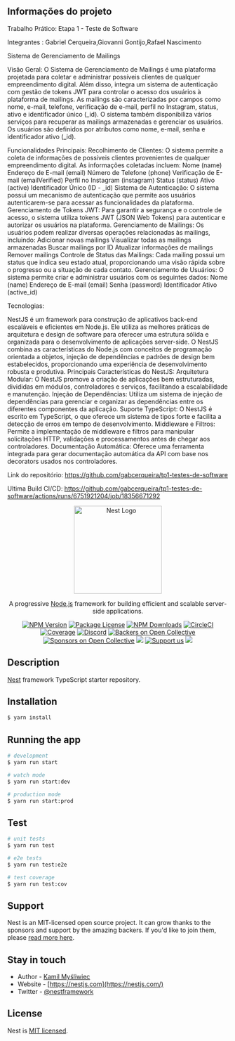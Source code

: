 ## Informações do projeto

Trabalho Prático: Etapa 1 - Teste de Software

Integrantes : Gabriel Cerqueira,Giovanni Gontijo,Rafael Nascimento 




Sistema de Gerenciamento de Mailings



Visão Geral:
O Sistema de Gerenciamento de Mailings é uma plataforma projetada para coletar e administrar possíveis clientes de qualquer empreendimento digital. Além disso, integra um sistema de autenticação com gestão de tokens JWT para controlar o acesso dos usuários à plataforma de mailings. As mailings são caracterizadas por campos como nome, e-mail, telefone, verificação de e-mail, perfil no Instagram, status, ativo e identificador único (_id). O sistema também disponibiliza vários serviços para recuperar as mailings armazenadas e gerenciar os usuários. Os usuários são definidos por atributos como nome, e-mail, senha e identificador ativo (_id).



Funcionalidades Principais:
Recolhimento de Clientes:
O sistema permite a coleta de informações de possíveis clientes provenientes de qualquer empreendimento digital. As informações coletadas incluem:
Nome (name)
Endereço de E-mail (email)
Número de Telefone (phone)
Verificação de E-mail (emailVerified)
Perfil no Instagram (instagram)
Status (status)
Ativo (active)
Identificador Único (ID - _id)
Sistema de Autenticação:
O sistema possui um mecanismo de autenticação que permite aos usuários autenticarem-se para acessar as funcionalidades da plataforma.
Gerenciamento de Tokens JWT:
Para garantir a segurança e o controle de acesso, o sistema utiliza tokens JWT (JSON Web Tokens) para autenticar e autorizar os usuários na plataforma.
Gerenciamento de Mailings:
Os usuários podem realizar diversas operações relacionadas às mailings, incluindo:
Adicionar novas mailings
Visualizar todas as mailings armazenadas
Buscar mailings por ID
Atualizar informações de mailings
Remover mailings
Controle de Status das Mailings:
Cada mailing possui um status que indica seu estado atual, proporcionando uma visão rápida sobre o progresso ou a situação de cada contato.
Gerenciamento de Usuários:
O sistema permite criar e administrar usuários com os seguintes dados:
Nome (name)
Endereço de E-mail (email)
Senha (password)
Identificador Ativo (active_id)





Tecnologias: 

NestJS é um framework para construção de aplicativos back-end escaláveis e eficientes em Node.js. Ele utiliza as melhores práticas de arquitetura e design de software para oferecer uma estrutura sólida e organizada para o desenvolvimento de aplicações server-side. O NestJS combina as características do Node.js com conceitos de programação orientada a objetos, injeção de dependências e padrões de design bem estabelecidos, proporcionando uma experiência de desenvolvimento robusta e produtiva.
Principais Características do NestJS:
Arquitetura Modular: O NestJS promove a criação de aplicações bem estruturadas, divididas em módulos, controladores e serviços, facilitando a escalabilidade e manutenção.
Injeção de Dependências: Utiliza um sistema de injeção de dependências para gerenciar e organizar as dependências entre os diferentes componentes da aplicação.
Suporte TypeScript: O NestJS é escrito em TypeScript, o que oferece um sistema de tipos forte e facilita a detecção de erros em tempo de desenvolvimento.
Middleware e Filtros: Permite a implementação de middleware e filtros para manipular solicitações HTTP, validações e processamentos antes de chegar aos controladores.
Documentação Automática: Oferece uma ferramenta integrada para gerar documentação automática da API com base nos decorators usados nos controladores.




Link do repositório:
https://github.com/gabcerqueira/tp1-testes-de-software

Ultima Build CI/CD:
https://github.com/gabcerqueira/tp1-testes-de-software/actions/runs/6751921204/job/18356671292


<p align="center">
  <a href="http://nestjs.com/" target="blank"><img src="https://nestjs.com/img/logo-small.svg" width="200" alt="Nest Logo" /></a>
</p>

[circleci-image]: https://img.shields.io/circleci/build/github/nestjs/nest/master?token=abc123def456
[circleci-url]: https://circleci.com/gh/nestjs/nest

  <p align="center">A progressive <a href="http://nodejs.org" target="_blank">Node.js</a> framework for building efficient and scalable server-side applications.</p>
    <p align="center">
<a href="https://www.npmjs.com/~nestjscore" target="_blank"><img src="https://img.shields.io/npm/v/@nestjs/core.svg" alt="NPM Version" /></a>
<a href="https://www.npmjs.com/~nestjscore" target="_blank"><img src="https://img.shields.io/npm/l/@nestjs/core.svg" alt="Package License" /></a>
<a href="https://www.npmjs.com/~nestjscore" target="_blank"><img src="https://img.shields.io/npm/dm/@nestjs/common.svg" alt="NPM Downloads" /></a>
<a href="https://circleci.com/gh/nestjs/nest" target="_blank"><img src="https://img.shields.io/circleci/build/github/nestjs/nest/master" alt="CircleCI" /></a>
<a href="https://coveralls.io/github/nestjs/nest?branch=master" target="_blank"><img src="https://coveralls.io/repos/github/nestjs/nest/badge.svg?branch=master#9" alt="Coverage" /></a>
<a href="https://discord.gg/G7Qnnhy" target="_blank"><img src="https://img.shields.io/badge/discord-online-brightgreen.svg" alt="Discord"/></a>
<a href="https://opencollective.com/nest#backer" target="_blank"><img src="https://opencollective.com/nest/backers/badge.svg" alt="Backers on Open Collective" /></a>
<a href="https://opencollective.com/nest#sponsor" target="_blank"><img src="https://opencollective.com/nest/sponsors/badge.svg" alt="Sponsors on Open Collective" /></a>
  <a href="https://paypal.me/kamilmysliwiec" target="_blank"><img src="https://img.shields.io/badge/Donate-PayPal-ff3f59.svg"/></a>
    <a href="https://opencollective.com/nest#sponsor"  target="_blank"><img src="https://img.shields.io/badge/Support%20us-Open%20Collective-41B883.svg" alt="Support us"></a>
  <a href="https://twitter.com/nestframework" target="_blank"><img src="https://img.shields.io/twitter/follow/nestframework.svg?style=social&label=Follow"></a>
</p>
  <!--[![Backers on Open Collective](https://opencollective.com/nest/backers/badge.svg)](https://opencollective.com/nest#backer)
  [![Sponsors on Open Collective](https://opencollective.com/nest/sponsors/badge.svg)](https://opencollective.com/nest#sponsor)-->

## Description

[Nest](https://github.com/nestjs/nest) framework TypeScript starter repository.

## Installation

```bash
$ yarn install
```

## Running the app

```bash
# development
$ yarn run start

# watch mode
$ yarn run start:dev

# production mode
$ yarn run start:prod
```

## Test

```bash
# unit tests
$ yarn run test

# e2e tests
$ yarn run test:e2e

# test coverage
$ yarn run test:cov
```

## Support

Nest is an MIT-licensed open source project. It can grow thanks to the sponsors and support by the amazing backers. If you'd like to join them, please [read more here](https://docs.nestjs.com/support).

## Stay in touch

- Author - [Kamil Myśliwiec](https://kamilmysliwiec.com)
- Website - [https://nestjs.com](https://nestjs.com/)
- Twitter - [@nestframework](https://twitter.com/nestframework)

## License

Nest is [MIT licensed](LICENSE).


